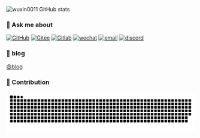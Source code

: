 





![wuxin0011 GitHub stats](https://github-readme-stats.vercel.app/api?username=wuxin0011&show_icons=true)






### 💬 Ask me about



[![GitHub](https://img.shields.io/static/v1?label=Github&message=me&color=lightgrey)](https://github.com/wuxin0011) [![Gitee](https://img.shields.io/static/v1?label=Gitee&message=me&color=red)](https://gitee.com/wuxin0011) [![Gitlab](https://img.shields.io/static/v1?label=Gitlab&message=me&color=yellowgreen)](https://gitlab.com/wuxin0011) [![wechat](https://img.shields.io/static/v1?label=Wechat&message=me&color=brightgreen)](https://cdn.staticaly.com/gh/wuxin0011/blog-resource@main/picgo/weixin.jpg) [![email](https://img.shields.io/static/v1?label=QQ&message=email&color=blue)](mailto:2191377759@qq.com) [![discord](https://img.shields.io/static/v1?label=discord&message=chat&color=blueviolet)](https://discord.com/users/1108173972715081728) 


### 📝 blog

[😄blog](https://wuxin0011.github.io )



### 🚀 Contribution


<picture>
  <source media="(prefers-color-scheme: dark)" srcset="./assets/contribution-snake-dark.svg" />
  <source media="(prefers-color-scheme: light)" srcset="./assets/contribution-snake.svg" />
  <img alt="github-snake" src="./assets/contribution-snake.svg" />
</picture>